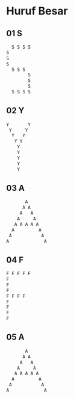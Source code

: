 # Huruf Besar

## 01 S

```txt
  S S S S
S
S
S
  S S S
        S
        S
        S
  S S S S
```

## 02 Y

```txt
Y       Y
 Y     Y
  Y   Y
   Y Y
    Y
    Y
    Y
    Y
    Y
```

## 03 A

```txt
       A
      A A
     A   A
    A     A
   A A A A A
  A         A
 A           A
A             A
```

## 04 F

```txt
F F F F F
F
F
F
F F F F
F
F
F
F
```

## 05 A

```txt
       A
      A A
     A   A
    A     A
   A A A A A
  A         A
 A           A
A             A
```
